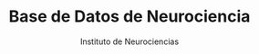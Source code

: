 ---
title: "Base de Datos de Neurociencia"
description: "Acceso a una extensa base de datos de investigaciones en neurociencia, incluyendo estudios de caso, artículos y material multimedia."
url: "https://example.com/neurociencia"
type: "Base de Datos"
author: "Instituto de Neurociencias"
language: "Español/Inglés"
tags: ["Neurociencia", "Investigación", "Recursos Académicos"]
---